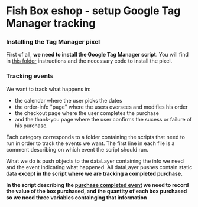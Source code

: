 # Fish Box eshop - setup Google Tag Manager tracking

### Installing the Tag Manager pixel

First of all, **we need to install the Google Tag Manager script**. You will find in [this folder](https://github.com/edLum/digi-off/tree/master/google-tag-manager/pixels) instructions and the necessary code to install the pixel.

### Tracking events

We want to track what happens in:

* the calendar where the user picks the dates
* the order-info "page" where the users oversees and modifies his order
* the checkout page where the user completes the purchase
* and the thank-you page where the user confirms the sucess or failure of his purchase.

Each category corresponds to a folder containing the scripts that need to run in order to track the events we want.
The first line in each file is a comment describing on which event the script should run.

What we do is push objects to the dataLayer containing the info we need and the event indicating what happened. All dataLayer pushes contain static data **except in the script where we are tracking a completed purchase.**

**In the script describing the [purchase completed event](https://github.com/edLum/digi-off/blob/master/google-tag-manager/sea-box/thank-you/purchase_completed.js) we need to record the value of the box purchased, and the quantity of each box purchased so we need three variables containging that information**

